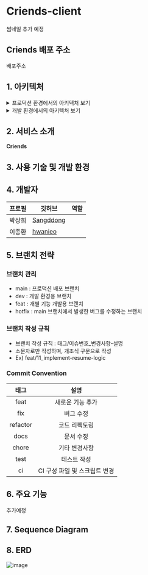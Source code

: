 # Criends-client

썸네일 추가 예정

## Criends 배포 주소

배포주소

## 1. 아키텍처

<details>
<summary>프로덕션 환경에서의 아키텍처 보기</summary>

추가예정

</details>

<details>
<summary>개발 환경에서의 아키텍처 보기</summary>

추가예정

</details>

## 2. 서비스 소개

**Criends**

## 3. 사용 기술 및 개발 환경



## 4. 개발자

| 프로필 | 깃허브                                      | 역할                                                                         |
| --- | --- | --- |
| 박상희 | [Sangddong](https://github.com/Sangddong)   | |
| 이종환 | [hwanieo](https://github.com/hwanieo) ||

## 5. 브랜치 전략

### 브랜치 관리

- main : 프로덕션 배포 브랜치
- dev : 개발 환경용 브랜치
- feat : 개별 기능 개발용 브랜치
- hotfix : main 브랜치에서 발생한 버그를 수정하는 브랜치

### 브랜치 작성 규칙

- 브랜치 작성 규칙 : 태그/이슈번호\_변경사항-설명
- 소문자로만 작성하며, 개조식 구문으로 작성
- Ex) feat/11_implement-resume-logic

### Commit Convention

|   태그   |             설명              |
| :------: | :---------------------------: |
|   feat   |       새로운 기능 추가        |
|   fix    |           버그 수정           |
| refactor |         코드 리팩토링         |
|   docs   |           문서 수정           |
|  chore   |         기타 변경사항         |
|   test   |          테스트 작성          |
|    ci    | CI 구성 파일 및 스크립트 변경 |

## 6. 주요 기능

추가예정

## 7. Sequence Diagram


## 8. ERD

![image](https://github.com/user-attachments/assets/cc848c71-2fce-4a79-84d9-e49d20fcdfac)

